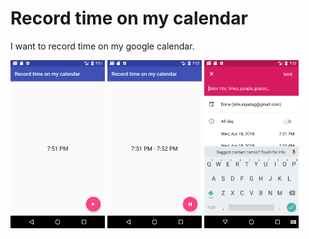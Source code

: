 # Record time on my calendar
I want to record time on my google calendar.

<img src="doc/Screenshot_1524048696.png" alt="Open" width="30%;"/>
<img src="doc/Screenshot_1524048725.png" alt="Record" width="30%;"/>
<img src="doc/Screenshot_1524048735.png" alt="Intent" width="30%;"/>
